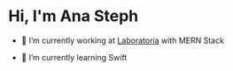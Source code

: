 # Hi, I'm Ana Steph

- 🔭 I’m currently working at [Laboratoria](https://github.com/Laboratoria) with MERN Stack

- 🌱 I’m currently learning Swift
